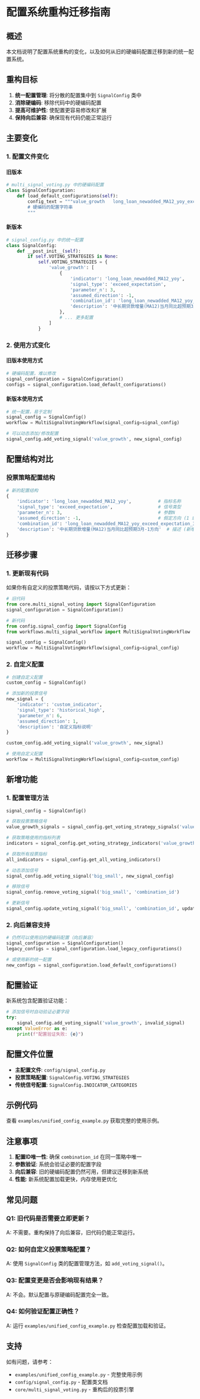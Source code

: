 # 配置系统重构迁移指南

## 概述

本文档说明了配置系统重构的变化，以及如何从旧的硬编码配置迁移到新的统一配置系统。

## 重构目标

1. **统一配置管理**: 将分散的配置集中到 `SignalConfig` 类中
2. **消除硬编码**: 移除代码中的硬编码配置
3. **提高可维护性**: 使配置更容易修改和扩展
4. **保持向后兼容**: 确保现有代码仍能正常运行

## 主要变化

### 1. 配置文件变化

#### 旧版本
```python
# multi_signal_voting.py 中的硬编码配置
class SignalConfiguration:
    def load_default_configurations(self):
        config_text = """value_growth	long_loan_newadded_MA12_yoy_exceed_expectation_3_-1	...
        # 硬编码的配置字符串
        """
```

#### 新版本
```python
# signal_config.py 中的统一配置
class SignalConfig:
    def __post_init__(self):
        if self.VOTING_STRATEGIES is None:
            self.VOTING_STRATEGIES = {
                'value_growth': [
                    {
                        'indicator': 'long_loan_newadded_MA12_yoy',
                        'signal_type': 'exceed_expectation',
                        'parameter_n': 3,
                        'assumed_direction': -1,
                        'combination_id': 'long_loan_newadded_MA12_yoy_exceed_expectation_3_-1',
                        'description': '中长期贷款增量(MA12)当月同比超预期3月-1方向'
                    },
                    # ... 更多配置
                ]
            }
```

### 2. 使用方式变化

#### 旧版本使用方式
```python
# 硬编码配置，难以修改
signal_configuration = SignalConfiguration()
configs = signal_configuration.load_default_configurations()
```

#### 新版本使用方式
```python
# 统一配置，易于定制
signal_config = SignalConfig()
workflow = MultiSignalVotingWorkflow(signal_config=signal_config)

# 可以动态添加/修改配置
signal_config.add_voting_signal('value_growth', new_signal_config)
```

## 配置结构对比

### 投票策略配置结构

```python
# 新的配置结构
{
    'indicator': 'long_loan_newadded_MA12_yoy',          # 指标名称
    'signal_type': 'exceed_expectation',                 # 信号类型
    'parameter_n': 3,                                    # 参数N
    'assumed_direction': -1,                             # 假定方向 (1 或 -1)
    'combination_id': 'long_loan_newadded_MA12_yoy_exceed_expectation_3_-1',  # 组合ID
    'description': '中长期贷款增量(MA12)当月同比超预期3月-1方向'  # 描述 (新增)
}
```

## 迁移步骤

### 1. 更新现有代码

如果你有自定义的投票策略代码，请按以下方式更新：

```python
# 旧代码
from core.multi_signal_voting import SignalConfiguration
signal_configuration = SignalConfiguration()

# 新代码
from config.signal_config import SignalConfig
from workflows.multi_signal_workflow import MultiSignalVotingWorkflow

signal_config = SignalConfig()
workflow = MultiSignalVotingWorkflow(signal_config=signal_config)
```

### 2. 自定义配置

```python
# 创建自定义配置
custom_config = SignalConfig()

# 添加新的投票信号
new_signal = {
    'indicator': 'custom_indicator',
    'signal_type': 'historical_high',
    'parameter_n': 6,
    'assumed_direction': 1,
    'description': '自定义指标说明'
}

custom_config.add_voting_signal('value_growth', new_signal)

# 使用自定义配置
workflow = MultiSignalVotingWorkflow(signal_config=custom_config)
```

## 新增功能

### 1. 配置管理方法

```python
signal_config = SignalConfig()

# 获取投票策略信号
value_growth_signals = signal_config.get_voting_strategy_signals('value_growth')

# 获取策略使用的指标列表
indicators = signal_config.get_voting_strategy_indicators('value_growth')

# 获取所有投票指标
all_indicators = signal_config.get_all_voting_indicators()

# 动态添加信号
signal_config.add_voting_signal('big_small', new_signal_config)

# 移除信号
signal_config.remove_voting_signal('big_small', 'combination_id')

# 更新信号
signal_config.update_voting_signal('big_small', 'combination_id', updates)
```

### 2. 向后兼容支持

```python
# 仍然可以使用旧的硬编码配置（向后兼容）
signal_configuration = SignalConfiguration()
legacy_configs = signal_configuration.load_legacy_configurations()

# 或使用新的统一配置
new_configs = signal_configuration.load_default_configurations()
```

## 配置验证

新系统包含配置验证功能：

```python
# 添加信号时自动验证必要字段
try:
    signal_config.add_voting_signal('value_growth', invalid_signal)
except ValueError as e:
    print(f"配置验证失败: {e}")
```

## 配置文件位置

- **主配置文件**: `config/signal_config.py`
- **投票策略配置**: `SignalConfig.VOTING_STRATEGIES`
- **传统信号配置**: `SignalConfig.INDICATOR_CATEGORIES`

## 示例代码

查看 `examples/unified_config_example.py` 获取完整的使用示例。

## 注意事项

1. **配置ID唯一性**: 确保 `combination_id` 在同一策略中唯一
2. **参数验证**: 系统会验证必要的配置字段
3. **向后兼容**: 旧的硬编码配置仍然可用，但建议迁移到新系统
4. **性能**: 新系统配置加载更快，内存使用更优化

## 常见问题

### Q1: 旧代码是否需要立即更新？
A: 不需要。重构保持了向后兼容，旧代码仍能正常运行。

### Q2: 如何自定义投票策略配置？
A: 使用 `SignalConfig` 类的配置管理方法，如 `add_voting_signal()`。

### Q3: 配置变更是否会影响现有结果？
A: 不会。默认配置与原硬编码配置完全一致。

### Q4: 如何验证配置正确性？
A: 运行 `examples/unified_config_example.py` 检查配置加载和验证。

## 支持

如有问题，请参考：
- `examples/unified_config_example.py` - 完整使用示例
- `config/signal_config.py` - 配置类文档
- `core/multi_signal_voting.py` - 重构后的投票引擎 